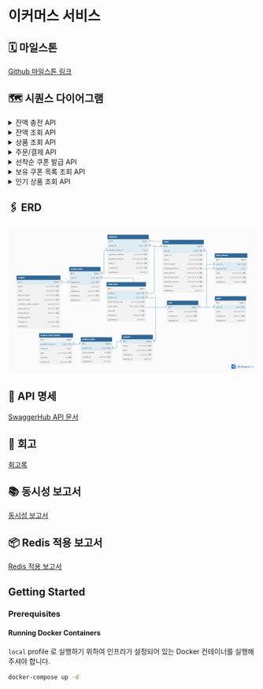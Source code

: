 # 이커머스 서비스

## 🗓️ 마일스톤
[Github 마일스톤 링크](https://github.com/users/ynyejn/projects/1)
## 🗺️ 시퀀스 다이어그램
<details>
<summary>잔액 충전 API</summary>
<h2>잔액 충전 시퀀스 다이어그램</h2>

```mermaid
sequenceDiagram
    participant Client as 클라이언트
    participant UserSystem as 사용자

    Client->>UserSystem: 1. 잔액 충전 요청(userId, amount)
    activate UserSystem
    Note over UserSystem: 사용자/금액 유효성 검증

    alt 검증 성공
        UserSystem->>Client: 2. 충전 성공 응답(잔액)
    else 검증 실패
        UserSystem->>Client: 2. 에러 응답
    end
    deactivate UserSystem
```

</details>

<details>
<summary>잔액 조회 API</summary>
<h2>잔액 조회 시퀀스 다이어그램</h2>

```mermaid
sequenceDiagram
    participant Client as 클라이언트
    participant UserSystem as 사용자

    Client->>UserSystem: 1. 잔액 조회 요청(userId)
    activate UserSystem
    Note over UserSystem: 사용자 유효성 검증

    alt 검증 성공
        UserSystem->>Client: 2. 현재 잔액 응답
    else 검증 실패
        UserSystem->>Client: 2. 에러 응답
    end
    deactivate UserSystem
```

</details>

<details>
<summary>상품 조회 API</summary>
<h2>상품 조회 시퀀스 다이어그램</h2>

```mermaid
sequenceDiagram
    participant Client as 클라이언트
    participant ProductSystem as 상품

    Client->>ProductSystem: 1. 상품 조회 요청(productId)
    activate ProductSystem
    Note over ProductSystem: 상품 유효성 검증

    alt 검증 성공
        ProductSystem->>Client: 2. 상품 정보 응답(id,이름,가격,잔여수량)
    else 검증 실패
        ProductSystem->>Client: 2. 에러 응답
    end
    deactivate ProductSystem
```

</details>

<details>
<summary>주문/결제 API</summary>
<h2>주문/결제 통합 시퀀스 다이어그램</h2>

```mermaid
sequenceDiagram
    participant Customer as 클라이언트
    participant OrderSystem as 주문
    participant PaymentSystem as 결제
    participant DataSystem as 데이터플랫폼

    Customer->>OrderSystem: 1. 주문 요청(userId, products)
    activate OrderSystem
    Note over OrderSystem: 상품/재고 검증

    alt 검증 성공
        OrderSystem->>PaymentSystem: 2. 결제 요청(orderId, couponId)
        activate PaymentSystem
        Note over PaymentSystem: 쿠폰/잔액 검증 및 처리

        alt 결제 성공
            PaymentSystem->>OrderSystem: 3a. 결제 성공
            OrderSystem->>Customer: 4. 주문 완료
            OrderSystem-->>DataSystem: 5. 주문/결제 데이터 저장
        else 결제 실패
            PaymentSystem->>OrderSystem: 3b. 결제 실패
            OrderSystem->>Customer: 4. 주문 실패
        end
        deactivate PaymentSystem
    else 검증 실패
        OrderSystem->>Customer: 2. 주문 실패
    end
    deactivate OrderSystem
```

<details>
<summary>a.주문 상세</summary>
<h2>a.주문 상세 시퀀스 다이어그램</h2>

```mermaid
sequenceDiagram
    participant Customer as 클라이언트
    participant OrderSystem as 주문
    participant ProductSystem as 상품

    Customer->>OrderSystem: 1. 주문 생성 요청(userId, products)
    activate OrderSystem

    OrderSystem->>ProductSystem: 2. 상품 정보/재고 확인
    activate ProductSystem
    ProductSystem->>OrderSystem: 3. 상품/재고 확인 완료
    deactivate ProductSystem

    alt 재고 충분
        OrderSystem->>ProductSystem: 4. 재고 할당
        activate ProductSystem
        deactivate ProductSystem
        OrderSystem->>Customer: 5. 주문 생성 완료(CREATED)
    else 재고 부족
        OrderSystem->>Customer: 주문 생성 실패(재고 부족)
    end
    deactivate OrderSystem
```

</details>
<details>
<summary>b.결제 상세</summary>
<h2>b.결제 상세 시퀀스 다이어그램</h2>

```mermaid
sequenceDiagram
    participant Client as 클라이언트
    participant PaymentSystem as 결제
    participant OrderSystem as 주문
    participant CouponSystem as 쿠폰
    participant DataSystem as 데이터플랫폼

    Client->>PaymentSystem: 1. 결제 요청(orderId, couponIssueId)
    activate PaymentSystem

    PaymentSystem->>CouponSystem: 2. 쿠폰 검증 요청
    activate CouponSystem

    alt 쿠폰 유효
        CouponSystem->>PaymentSystem: 3a. 할인 금액 반환
        Note over PaymentSystem: 사용자 잔액 확인

        alt 잔액 충분
            Note over PaymentSystem: 잔액 차감 처리
            PaymentSystem->>OrderSystem: 4. 주문 상태 업데이트 요청
            activate OrderSystem
            OrderSystem->>PaymentSystem: 5. 업데이트 완료
            deactivate OrderSystem
            Note over PaymentSystem,DataSystem: 비동기 데이터 처리
            PaymentSystem-->>DataSystem: 6. 주문 데이터 저장(PAID)
            PaymentSystem->>Client: 7. 결제 성공 응답
        else 잔액 부족
            PaymentSystem->>Client: 4. 결제 실패 응답
        end
    else 쿠폰 무효
        CouponSystem->>PaymentSystem: 3b. 쿠폰 검증 실패
        PaymentSystem->>Client: 4. 쿠폰 오류 응답
    end
    deactivate CouponSystem
    deactivate PaymentSystem
```

</details>


</details>

<details>
<summary>선착순 쿠폰 발급 API</summary>
<h2>선착순 쿠폰 발급 시퀀스 다이어그램</h2>

```mermaid
sequenceDiagram
    participant Client as 클라이언트
    participant CouponSystem as 쿠폰

    Client->>CouponSystem: 1. 쿠폰 발급 요청(userId, couponId)
    activate CouponSystem
    Note over CouponSystem: Lock 획득 및 유효성 검증<br/>(사용자/쿠폰/수량)

    alt 검증 성공
        Note over CouponSystem: 쿠폰 발급 처리
        CouponSystem->>Client: 2a. 발급 성공 응답
    else 검증 실패
        CouponSystem->>Client: 2b. 발급 실패 응답
    end
    deactivate CouponSystem
```

</details>

<details>
<summary>보유 쿠폰 목록 조회 API</summary>
<h2>보유 쿠폰 목록 조회 시퀀스 다이어그램</h2>

```mermaid
sequenceDiagram
    participant Client as 클라이언트
    participant CouponSystem as 쿠폰

    Client->>CouponSystem: 1. 쿠폰 목록 조회 요청(userId)
    activate CouponSystem
    Note over CouponSystem: 사용자 유효성 검증

    alt 사용자 유효
        CouponSystem->>Client: 2. 쿠폰 목록 반환(빈 리스트 or 쿠폰 리스트)
    else 사용자 없음
        CouponSystem->>Client: 2. 에러 응답
    end
    deactivate CouponSystem
```
</details>
<details>
<summary>인기 상품 조회 API</summary>
<h2>인기 상품 조회 시퀀스 다이어그램</h2>

```mermaid
sequenceDiagram
    participant Client as 클라이언트
    participant ProductSystem as 상품
    participant OrderSystem as 주문

    Client->>ProductSystem: 1. 인기 상품 목록 요청
    activate ProductSystem

    ProductSystem->>OrderSystem: 2. 최근 3일 주문 데이터 집계 요청
    activate OrderSystem
    Note over OrderSystem: 상품별 판매량 집계
    OrderSystem->>ProductSystem: 3. 상위 5개 상품 데이터 반환
    deactivate OrderSystem

    ProductSystem->>Client: 4. 인기 상품 목록 반환
    deactivate ProductSystem
```

</details>


## 🖇️ ERD
![img.png](docs/erd.png)

## 📝️ API 명세
[SwaggerHub API 문서](https://app.swaggerhub.com/apis-docs/yeounshi/ecommerce-api/v0.0.1#/)

## 💭 회고
[회고록](docs/review.md)

## 📚 동시성 보고서
[동시성 보고서](docs/concurrency_report.md)

## 📦 Redis 적용 보고서
[Redis 적용 보고서](https://www.notion.so/18e514f33a28809ebe5dcbcc97bb01b6?pvs=4)

## Getting Started

### Prerequisites

#### Running Docker Containers

`local` profile 로 실행하기 위하여 인프라가 설정되어 있는 Docker 컨테이너를 실행해주셔야 합니다.

```bash
docker-compose up -d
```